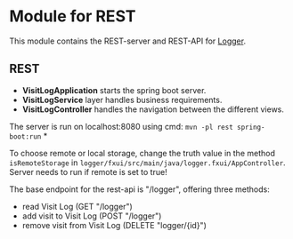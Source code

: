 # Module for REST

This module contains the REST-server and REST-API for [Logger](../README.md).

## REST

* **VisitLogApplication** starts the spring boot server.
* **VisitLogService** layer handles business requirements.
* **VisitLogController** handles the navigation between the different views.

The server is run on localhost:8080 using cmd:
`mvn -pl rest spring-boot:run` *

To choose remote or local storage, change the truth value in the method `isRemoteStorage` in `logger/fxui/src/main/java/logger.fxui/AppController`. Server needs to run if remote is set to true!

The base endpoint for the rest-api is "/logger", offering three methods:

* read Visit Log (GET "/logger")
* add visit to Visit Log (POST "/logger")
* remove visit from Visit Log (DELETE "logger/{id}")
